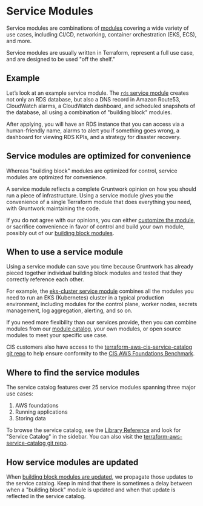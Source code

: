 # Service Modules

Service modules are combinations of [modules](./modules) covering a wide variety of use cases, including CI/CD, networking, container orchestration (EKS, ECS), and more.

Service modules are usually written in Terraform, represent a full use case, and are designed to be used "off the shelf."

## Example

Let’s look at an example service module. The [`rds` service module](/reference/services/data-storage/amazon-rds) creates not only an RDS database, but also a DNS record in Amazon Route53, CloudWatch alarms, a CloudWatch dashboard, and scheduled snapshots of the database, all using a combination of "building block" modules.

After applying, you will have an RDS instance that you can access via a human-friendly name, alarms to alert you if something goes wrong, a dashboard for viewing RDS KPIs, and a strategy for disaster recovery.

## Service modules are optimized for convenience

Whereas "building block" modules are optimized for control, service modules are optimized for convenience.

A service module reflects a complete Gruntwork opinion on how you should run a piece of infrastructure. Using a service module gives you the convenience of a single Terraform module that does everything you need, with Gruntwork maintaining the code.

If you do not agree with our opinions, you can either [customize the module](/2.0/docs/library/tutorials/customizing-modules), or sacrifice convenience in favor of control and build your own module, possibly out of our [building block modules](./modules).

## When to use a service module

Using a service module can save you time because Gruntwork has already pieced together individual building block modules and tested that they correctly reference each other.

For example, the [eks-cluster service module](/reference/services/app-orchestration/amazon-eks) combines all the modules you need to run an EKS (Kubernetes) cluster in a typical production environment, including modules for the control plane, worker nodes, secrets management, log aggregation, alerting, and so on.

If you need more flexibility than our services provide, then you can combine modules from our [module catalog](./modules#where-to-find-the-building-block-modules), your own modules, or open source modules to meet your specific use case.

CIS customers also have access to the [terraform-aws-cis-service-catalog git repo](https://github.com/gruntwork-io/terraform-aws-service-catalog) to help ensure conformity to the [CIS AWS Foundations Benchmark](https://gruntwork.io/achieve-compliance/).

## Where to find the service modules

The service catalog features over 25 service modules spanning three major use cases:

1. AWS foundations
2. Running applications
3. Storing data

To browse the service catalog, see the [Library Reference](/library/reference) and look for "Service Catalog" in the sidebar. You can also visit the [terraform-aws-service-catalog git repo](https://github.com/gruntwork-io/terraform-aws-service-catalog).

## How service modules are updated

When [building block modules are updated](./modules#how-modules-are-updated), we propagate those updates to the service catalog. Keep in mind that there is sometimes a delay between when a "building block" module is updated and when that update is reflected in the service catalog.
